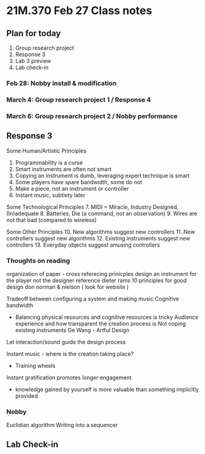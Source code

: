# 21M.370 Feb 27 Class notes

## Plan for today
1. Group research project
2. Response 3
3. Lab 3 preview
4. Lab check-in

### Feb 28: Nobby install & modification

### March 4: Group research project 1 / Response 4
### March 6: Group research project 2 / Nobby performance

## Response 3
Some Human/Artistic Principles
1. Programmability is a curse
2. Smart instruments are often not smart
3. Copying an instrument is dumb, leveraging expert technique is smart 
4. Some players have spare bandwidth, some do not
5. Make a piece, not an instrument or controller
6. Instant music, subtlety later

Some Technological Principles
7. MIDI = Miracle, Industry Designed, (In)adequate 
8. Batteries, Die (a command, not an observation) 
9. Wires are not that bad (compared to wireless)

Some Other Principles
10. New algorithms suggest new controllers
11. New controllers suggest new algorithms
12. Existing instruments suggest new controllers
13. Everyday objects suggest amusing controllers


 ### Thoughts on reading
 organization of paper - cross referecing prinicples
 design an instrument for the player not the designer
 reference dieter rams 10 principles for good design
 don norman & nielson  ( look for website )

Tradeoff between configuring a system and making music
Cognitive bandwidth
* Balancing physical resources and cognitive resources is tricky
Audience experience and how transparent the creation process is
Not coping existing instruments
Ge Wang - Artful Design

Let interaction/sound guide the design process

Instant music - where is the creation taking place?
* Training wheels

Instant gratification promotes longer engagement
* knowledge gained by yourself is more valuable than something implicitly provided

### Nobby

Euclidian algorithm
Writing into a sequencer

## Lab Check-in